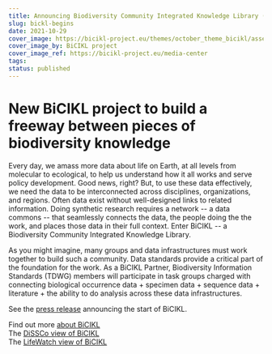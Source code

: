 ```yaml
---
title: Announcing Biodiversity Community Integrated Knowledge Library (BiCIKL)
slug: bickl-begins
date: 2021-10-29
cover_image: https://bicikl-project.eu/themes/october_theme_bicikl/assets/images/visual_guide.jpg
cover_image_by: BiCIKL project
cover_image_ref: https://bicikl-project.eu/media-center
tags: 
status: published
---
```


# New BiCIKL project to build a freeway between pieces of biodiversity knowledge

Every day, we amass more data about life on Earth, at all levels from molecular to ecological, to help us understand how it all works and serve policy development. Good news, right? But, to use these data effectively, we need the data to be interconnected across disciplines, organizations, and regions. Often data exist without well-designed links to related information. Doing synthetic research requires a network -- a data commons -- that seamlessly connects the data, the people doing the the work, and places those data in their full context. Enter BiCIKL -- a Biodiversity Community Integrated Knowledge Library.

As you might imagine, many groups and data infrastructures must work together to build such a community. Data standards provide a critical part of the foundation for the work. As a BiCIKL Partner, Biodiversity Information Standards (TDWG) members will participate in task groups charged with connecting biological occurrence data + specimen data + sequence data + literature + the ability to do analysis across these data infrastructures.

See the [press release](https://bicikl-project.eu/news/new-bicikl-project) announcing the start of BiCIKL.

Find out more [about BiCIKL](https://bicikl-project.eu/about)  
The [DiSSCo view of BiCIKL](https://www.dissco.eu/bicikl/)  
The [LifeWatch view of BiCIKL](https://www.lifewatch.eu/2021/10/07/new-bicikl-project-to-build-a-freeway-between-pieces-of-biodiversity-knowledge/)  


